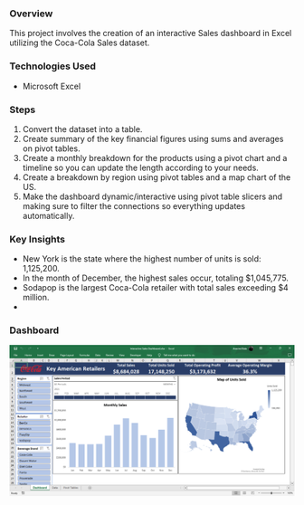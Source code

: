 ### Overview
This project involves the creation of an interactive Sales dashboard in Excel utilizing the Coca-Cola Sales dataset.

### Technologies Used
- Microsoft Excel

### Steps
1. Convert the dataset into a table.
2. Create summary of the key financial figures using sums and averages on pivot tables.
3. Create a monthly breakdown for the products using a pivot chart and a timeline so you can update the length according to your needs.
4. Create a breakdown by region using pivot tables and a map chart of the US.
5. Make the dashboard dynamic/interactive using pivot table slicers and making sure to filter the connections so everything updates automatically.

### Key Insights
- New York is the state where the highest number of units is sold: 1,125,200.
- In the month of December, the highest sales occur, totaling $1,045,775.
- Sodapop is the largest Coca-Cola retailer with total sales exceeding $4 million.
- 
### Dashboard
![Image alt text](https://github.com/aravindbc/Data-Analysis-Projects/blob/12fe1220ad0feb23cd7fd025595f19004a8dc900/Coca-Cola%20Sales%20Analysis/Coco-Cola_Sales_Dashboard.png)
